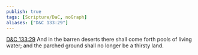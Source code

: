 ```yaml
---
publish: true
tags: [Scripture/DaC, noGraph]
aliases: ["D&C 133:29"]
---
```

[D&C 133:29](https://churchofjesuschrist.org/study/scriptures/dc-testament/dc/133?lang=eng&id=p29#p29) And in the barren deserts there shall come forth pools of living water; and the parched ground shall no longer be a thirsty land.
